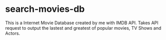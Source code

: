 # search-movies-db
This is a Internet Movie Database created by me with IMDB API. Takes API request to output the lastest and greatest of popular movies, TV Shows and Actors.
